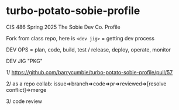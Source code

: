 # turbo-potato-sobie-profile
CIS 486 Spring 2025 The Sobie Dev Co. Profile 

Fork from class repo, here is `<dev jig>` = getting dev process

DEV OPS = plan, code, build, test / release, deploy, operate, monitor

DEV JIG  "PKG" 

1/
https://github.com/barrycumbie/turbo-potato-sobie-profile/pull/57

2/ as a repo collab: issue=>branch=>code=>pr=>reviewed=>[resolve conflict]=>merge

  
3/ code review 
